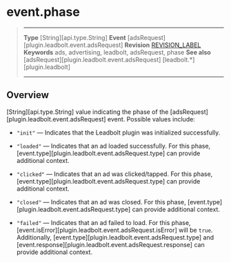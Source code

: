 # event.phase

> --------------------- ------------------------------------------------------------------------------------------
> __Type__              [String][api.type.String]
> __Event__             [adsRequest][plugin.leadbolt.event.adsRequest]
> __Revision__          [REVISION_LABEL](REVISION_URL)
> __Keywords__          ads, advertising, leadbolt, adsRequest, phase
> __See also__			[adsRequest][plugin.leadbolt.event.adsRequest]
>						[leadbolt.*][plugin.leadbolt]
> --------------------- ------------------------------------------------------------------------------------------

## Overview

[String][api.type.String] value indicating the phase of the [adsRequest][plugin.leadbolt.event.adsRequest] event. Possible values include:

* `"init"` &mdash; Indicates that the Leadbolt plugin was initialized successfully.

* `"loaded"` &mdash; Indicates that an ad loaded successfully. For this phase, [event.type][plugin.leadbolt.event.adsRequest.type] can provide additional context.

* `"clicked"` &mdash; Indicates that an ad was clicked/tapped. For this phase, [event.type][plugin.leadbolt.event.adsRequest.type] can provide additional context.

* `"closed"` &mdash; Indicates that an ad was closed. For this phase, [event.type][plugin.leadbolt.event.adsRequest.type] can provide additional context.

* `"failed"` &mdash; Indicates that an ad failed to load. For this phase, [event.isError][plugin.leadbolt.event.adsRequest.isError] will be `true`. Additionally, [event.type][plugin.leadbolt.event.adsRequest.type] and [event.response][plugin.leadbolt.event.adsRequest.response] can provide additional context.
